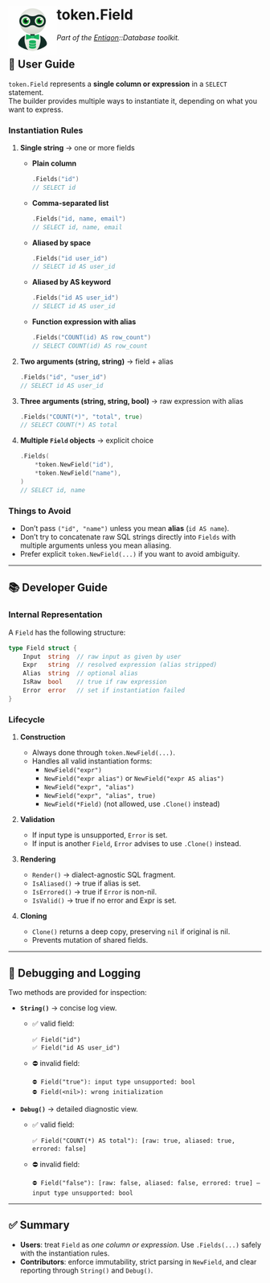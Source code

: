<h1 align="left">
  <img src="https://github.com/entiqon/entiqon/blob/main/assets/entiqon_datacon.png?raw=true" align="left" height="96" width="96"> token.Field
</h1>
<h6 align="left">Part of the <a href="https://github.com/entiqon/entiqon">Entiqon</a>::<span>Database</span> toolkit.</h6>


## 📜 User Guide

`token.Field` represents a **single column or expression** in a `SELECT` statement.  
The builder provides multiple ways to instantiate it, depending on what you want to express.

### Instantiation Rules

1. **Single string** → one or more fields
   - **Plain column**
     ```go
     .Fields("id")
     // SELECT id
     ```
   - **Comma-separated list**
     ```go
     .Fields("id, name, email")
     // SELECT id, name, email
     ```
   - **Aliased by space**
     ```go
     .Fields("id user_id")
     // SELECT id AS user_id
     ```
   - **Aliased by AS keyword**
     ```go
     .Fields("id AS user_id")
     // SELECT id AS user_id
     ```
   - **Function expression with alias**
     ```go
     .Fields("COUNT(id) AS row_count")
     // SELECT COUNT(id) AS row_count
     ```

2. **Two arguments (string, string)** → field + alias
   ```go
   .Fields("id", "user_id")
   // SELECT id AS user_id
   ```

3. **Three arguments (string, string, bool)** → raw expression with alias
   ```go
   .Fields("COUNT(*)", "total", true)
   // SELECT COUNT(*) AS total
   ```

4. **Multiple `Field` objects** → explicit choice
   ```go
   .Fields(
       *token.NewField("id"),
       *token.NewField("name"),
   )
   // SELECT id, name
   ```

### Things to Avoid

- Don’t pass `("id", "name")` unless you mean **alias** (`id AS name`).  
- Don’t try to concatenate raw SQL strings directly into `Fields` with multiple arguments unless you mean aliasing.  
- Prefer explicit `token.NewField(...)` if you want to avoid ambiguity.

---

## 📚 Developer Guide

### Internal Representation

A `Field` has the following structure:

```go
type Field struct {
    Input  string  // raw input as given by user
    Expr   string  // resolved expression (alias stripped)
    Alias  string  // optional alias
    IsRaw  bool    // true if raw expression
    Error  error   // set if instantiation failed
}
```

### Lifecycle

1. **Construction**  
   - Always done through `token.NewField(...)`.  
   - Handles all valid instantiation forms:
     - `NewField("expr")`
     - `NewField("expr alias")` or `NewField("expr AS alias")`
     - `NewField("expr", "alias")`
     - `NewField("expr", "alias", true)`
     - `NewField(*Field)` (not allowed, use `.Clone()` instead)

2. **Validation**  
   - If input type is unsupported, `Error` is set.  
   - If input is another `Field`, `Error` advises to use `.Clone()` instead.  

3. **Rendering**  
   - `Render()` → dialect-agnostic SQL fragment.  
   - `IsAliased()` → true if alias is set.  
   - `IsErrored()` → true if `Error` is non-nil.  
   - `IsValid()` → true if no error and Expr is set.  

4. **Cloning**  
   - `Clone()` returns a deep copy, preserving `nil` if original is nil.  
   - Prevents mutation of shared fields.

---

## 🐞 Debugging and Logging

Two methods are provided for inspection:

- **`String()`** → concise log view.  
  - ✅ valid field:  
    ```
    ✅ Field("id")
    ✅ Field("id AS user_id")
    ```
  - ⛔️ invalid field:  
    ```
    ⛔️ Field("true"): input type unsupported: bool
    ⛔️ Field(<nil>): wrong initialization
    ```

- **`Debug()`** → detailed diagnostic view.  
  - ✅ valid field:  
    ```
    ✅ Field("COUNT(*) AS total"): [raw: true, aliased: true, errored: false]
    ```
  - ⛔️ invalid field:  
    ```
    ⛔️ Field("false"): [raw: false, aliased: false, errored: true] – input type unsupported: bool
    ```

---

## ✅ Summary

- **Users**: treat `Field` as *one column or expression*. Use `.Fields(...)` safely with the instantiation rules.  
- **Contributors**: enforce immutability, strict parsing in `NewField`, and clear reporting through `String()` and `Debug()`.
